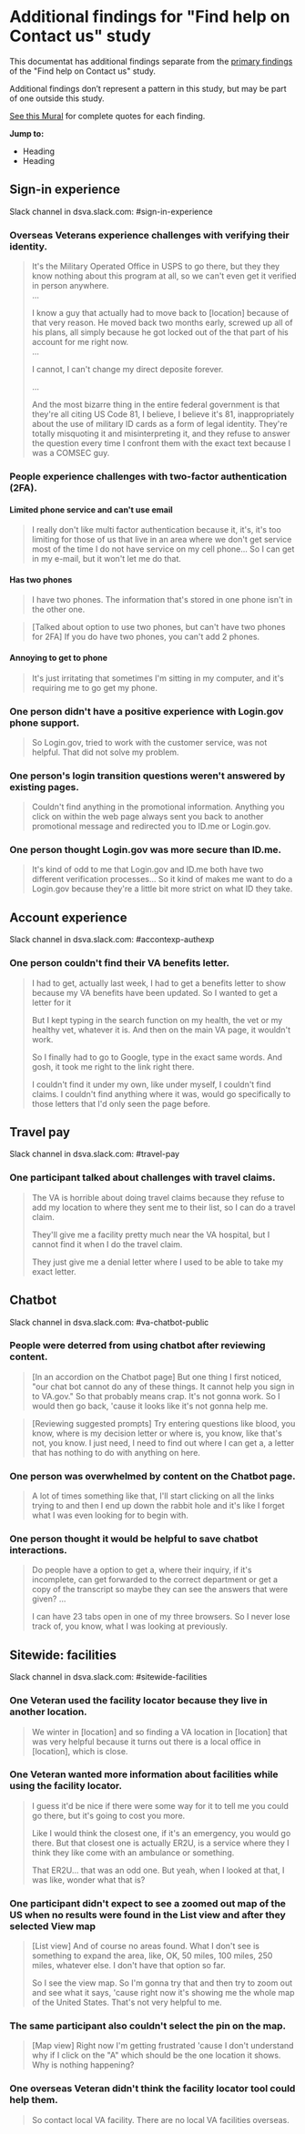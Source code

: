 # Additional findings for "Find help on Contact us" study
This documentat has additional findings separate from the [primary findings](https://github.com/department-of-veterans-affairs/va.gov-team/blob/master/teams/veteran%20support%20crew/Contact%20us%20page/User%20research/09-2024%20Find%20help%20on%20Contact%20us/Findings.md) of the "Find help on Contact us" study. 

Additional findings don’t represent a pattern in this study, but may be part of one outside this study.

[See this Mural](https://app.mural.co/t/departmentofveteransaffairs9999/m/departmentofveteransaffairs9999/1725895721652/68ab05d19a3f0d47b575db99e30f66039b553c93?wid=0-1728672865972) for complete quotes for each finding.

**Jump to:**
- Heading
- Heading

## Sign-in experience
Slack channel in dsva.slack.com: #sign-in-experience

### Overseas Veterans experience challenges with verifying their identity.
>  It's the Military Operated Office in USPS to go there, but they they know nothing about this program at all, so we can't even get it verified in person anywhere.  
> ...
> 
> I know a guy that actually had to move back to [location] because of that very reason. He moved back two months early, screwed up all of his plans, all simply because he got locked out of the that part of his account for me right now.  
> ...
>
> I cannot, I can't change my direct deposite forever.
> 
> ...
> 
> And the most bizarre thing in the entire federal government is that they're all citing US Code 81, I believe, I believe it's 81, inappropriately about the use of military ID cards as a form of legal identity. They're totally misquoting it and misinterpreting it, and they refuse to answer the question every time I confront them with the exact text because I was a COMSEC guy.

### People experience challenges with two-factor authentication (2FA).
#### Limited phone service and can't use email
> I really don't like multi factor authentication because it, it's, it's too limiting for those of us that live in an area where we don't get service most of the time I do not have service on my cell phone... So I can get in my e-mail, but it won't let me do that.

#### Has two phones
> I have two phones. The information that's stored in one phone isn't in the other one.

> [Talked about option to use two phones, but can't have two phones for 2FA] If you do have two phones, you can't add 2 phones.

#### Annoying to get to phone
> It's just irritating that sometimes I'm sitting in my computer, and it's requiring me to go get my phone.

### One person didn't have a positive experience with Login.gov phone support.
> So Login.gov, tried to work with the customer service, was not helpful. That did not solve my problem.

### One person's login transition questions weren't answered by existing pages.
> Couldn't find anything in the promotional information. Anything you click on within the web page always sent you back to another promotional message and redirected you to ID.me or Login.gov.

### One person thought Login.gov was more secure than ID.me.
> It's kind of odd to me that Login.gov and ID.me both have two different verification processes... So it kind of makes me want to do a Login.gov because they're a little bit more strict on what ID they take.

## Account experience
Slack channel in dsva.slack.com: #accontexp-authexp

### One person couldn't find their VA benefits letter.
> I had to get, actually last week, I had to get a benefits letter to show because my VA benefits have been updated. So I wanted to get a letter for it
>
> But I kept typing in the search function on my health, the vet or my healthy vet, whatever it is. And then on the main VA page, it wouldn't work.
>
> So I finally had to go to Google, type in the exact same words. And gosh, it took me right to the link right there.
>
> I couldn't find it under my own, like under myself, I couldn't find claims. I couldn't find anything where it was, would go specifically to those letters that I'd only seen the page before.

## Travel pay
Slack channel in dsva.slack.com: #travel-pay

### One participant talked about challenges with travel claims.
> The VA is horrible about doing travel claims because they refuse to add my location to where they sent me to their list, so I can do a travel claim.
> 
> They'll give me a facility pretty much near the VA hospital, but I cannot find it when I do the travel claim.
>
> They just give me a denial letter where I used to be able to take my exact letter.

## Chatbot
Slack channel in dsva.slack.com: #va-chatbot-public

### People were deterred from using chatbot after reviewing content.
> [In an accordion on the Chatbot page] But one thing I first noticed, "our chat bot cannot do any of these things. It cannot help you sign in to VA.gov."  So that probably means crap. It's not gonna work. So I would then go back, 'cause it looks like it's not gonna help me.

> [Reviewing suggested prompts] Try entering questions like blood, you know, where is my decision letter or where is, you know, like that's not, you know. I just need, I need to find out where I can get a, a letter that has nothing to do with anything on here.

### One person was overwhelmed by content on the Chatbot page.
> A lot of times something like that, I'll start clicking on all the links trying to and then I end up down the rabbit hole and it's like I forget what I was even looking for to begin with.

### One person thought it would be helpful to save chatbot interactions.
> Do people have a option to get a, where their inquiry, if it's incomplete, can get forwarded to the correct department or get a copy of the transcript so maybe they can see the answers that were given?
> ...
> 
>  I can have 23 tabs open in one of my three browsers. So I never lose track of, you know, what I was looking at previously.

## Sitewide: facilities
Slack channel in dsva.slack.com: #sitewide-facilities

### One Veteran used the facility locator because they live in another location.
> We winter in [location] and so finding a VA location in [location] that was very helpful because it turns out there is a local office in [location], which is close.

### One Veteran wanted more information about facilities while using the facility locator.
> I guess it'd be nice if there were some way for it to tell me you could go there, but it's going to cost you more.
>
> Like I would think the closest one, if it's an emergency, you would go there. But that closest one is actually ER2U, is a service where they I think they like come with an ambulance or something.
>
> That ER2U... that was an odd one. But yeah, when I looked at that, I was like, wonder what that is?

### One participant didn't expect to see a zoomed out map of the US when no results were found in the List view and after they selected View map
> [List view] And of course no areas found. What I don't see is something to expand the area, like, OK, 50 miles, 100 miles, 250 miles, whatever else. I don't have that option so far.
>
> So I see the view map. So I'm gonna try that and then try to zoom out and see what it says, 'cause right now it's showing me the whole map of the United States. That's not very helpful to me.

### The same participant also couldn't select the pin on the map.
> [Map view] Right now I'm getting frustrated 'cause I don't understand why if I click on the "A" which should be the one location it shows. Why is nothing happening?

### One overseas Veteran didn't think the facility locator tool could help them.
> So contact local VA facility. There are no local VA facilities overseas.


